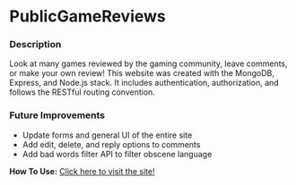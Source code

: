 # PublicGameReviews

### Description
Look at many games reviewed by the gaming community, leave comments, or make your own review! This website was created with the MongoDB, Express, and Node.js stack. It includes authentication, authorization, and follows the RESTful routing convention. 

### Future Improvements
  * Update forms and general UI of the entire site
  * Add edit, delete, and reply options to comments
  * Add bad words filter API to filter obscene language

**How To Use:**
[Click here to visit the site!](https://secure-basin-60888.herokuapp.com/)
